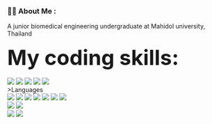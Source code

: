 ### :man_technologist: <b>About Me</b> :

A junior biomedical engineering undergraduate at Mahidol university, Thailand   <img src="https://github.com/linssen/country-flag-icons/blob/master/images/svg/tha.svg" width="15" height="10"/>
<br><br>
<font size="20"><b>My coding skills:</b></font>
<br><br>
<img src="https://img.shields.io/badge/MySQL-005C84?style=for-the-badge&logo=mysql&logoColor=white"/> <!--MySQL-->
<img src="https://img.shields.io/badge/GitKraken-179287?style=for-the-badge&logo=GitKraken&logoColor=whit"/> <!--GitKraken-->
<img src="https://img.shields.io/badge/Jupyter-F37626.svg?&style=for-the-badge&logo=Jupyter&logoColor=white"/> <!--Jupyter-->
<img src="https://img.shields.io/badge/Arduino_IDE-00979D?style=for-the-badge&logo=arduino&logoColor=white"/> <!--Arduino IDE-->
<img src="https://img.shields.io/badge/VSCode-0078D4?style=for-the-badge&logo=visual%20studio%20code&logoColor=white"/> <!--VSCode-->
<br> >Languages <br>
<img src="https://img.shields.io/badge/C-00599C?style=for-the-badge&logo=c&logoColor=white"/> <!--C-->
<img src="https://img.shields.io/badge/GIT-E44C30?style=for-the-badge&logo=git&logoColor=white"/> <!--Git-->
<img src="https://img.shields.io/badge/Python-FFD43B?style=for-the-badge&logo=python&logoColor=blue"/>
<img src="https://img.shields.io/badge/Numpy-777BB4?style=for-the-badge&logo=numpy&logoColor=white"/> <!--Numpy-->
<img src="https://img.shields.io/badge/Pandas-2C2D72?style=for-the-badge&logo=pandas&logoColor=whit"/> <!--Pandas-->
<img src="https://img.shields.io/badge/scikit_learn-F7931E?style=for-the-badge&logo=scikit-learn&logoColor=white"/> <!--scikit-->
<img src="https://img.shields.io/badge/SciPy-654FF0?style=for-the-badge&logo=SciPy&logoColor=white"/> <!--Scipy-->
<br>
<img src="https://img.shields.io/badge/Linux-FCC624?style=for-the-badge&logo=linux&logoColor=blac"/> <!--LINUX-->
<img src="https://img.shields.io/badge/Windows-0078D6?style=for-the-badge&logo=windows&logoColor=white"/> <!--Windows-->
<br>
<img src="https://img.shields.io/badge/Arduino-00979D?style=for-the-badge&logo=Arduino&logoColor=white"/> <!--Arduino-->
<img src="https://img.shields.io/badge/Raspberry%20Pi-A22846?style=for-the-badge&logo=Raspberry%20Pi&logoColor=white"/> <!--RasPi-->
